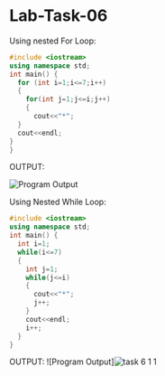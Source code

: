 # Lab-Task-06
Using  nested For Loop:
```cpp
#include <iostream>
using namespace std;
int main() {
  for (int i=1;i<=7;i++)
  {
    for(int j=1;j<=i;j++)
    {
      cout<<"*";
  }
  cout<<endl;
}
}
```
OUTPUT:

![Program
Output](https://github.com/user-attachments/assets/2e072b12-0b11-4454-9303-464fa349e567)

Using Nested While Loop:
```cpp
#include <iostream>
using namespace std;
int main() {
  int i=1;
  while(i<=7)
  {
    int j=1;
    while(j<=i)
    {
      cout<<"*";
      j++;
    }
    cout<<endl;
    i++;
  }
}
```
OUTPUT:
![Program
Output]![task 6 1 1](https://github.com/user-attachments/assets/4b294613-d90d-447b-9338-cdf3f3af6675)



